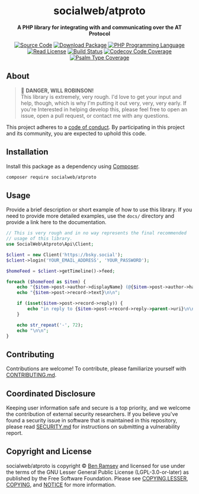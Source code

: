<h1 align="center">socialweb/atproto</h1>

<p align="center">
    <strong>A PHP library for integrating with and communicating over the AT Protocol</strong>
</p>

<p align="center">
    <a href="https://github.com/socialweb-php/atproto"><img src="https://img.shields.io/badge/source-socialweb/atproto-blue.svg?style=flat-square" alt="Source Code"></a>
    <a href="https://packagist.org/packages/socialweb/atproto"><img src="https://img.shields.io/packagist/v/socialweb/atproto.svg?style=flat-square&label=release" alt="Download Package"></a>
    <a href="https://php.net"><img src="https://img.shields.io/packagist/php-v/socialweb/atproto.svg?style=flat-square&colorB=%238892BF" alt="PHP Programming Language"></a>
    <a href="https://github.com/socialweb-php/atproto/blob/main/LICENSE"><img src="https://img.shields.io/packagist/l/socialweb/atproto.svg?style=flat-square&colorB=darkcyan" alt="Read License"></a>
    <a href="https://github.com/socialweb-php/atproto/actions/workflows/continuous-integration.yml"><img src="https://img.shields.io/github/actions/workflow/status/socialweb-php/atproto/continuous-integration.yml?branch=main&style=flat-square&logo=github" alt="Build Status"></a>
    <a href="https://codecov.io/gh/socialweb-php/atproto"><img src="https://img.shields.io/codecov/c/gh/socialweb-php/atproto?label=codecov&logo=codecov&style=flat-square" alt="Codecov Code Coverage"></a>
    <a href="https://shepherd.dev/github/socialweb-php/atproto"><img src="https://img.shields.io/endpoint?style=flat-square&url=https%3A%2F%2Fshepherd.dev%2Fgithub%2Fsocialweb-php%2Fatproto%2Fcoverage" alt="Psalm Type Coverage"></a>
</p>

## About

> 🚨 **DANGER, WILL ROBINSON!** \
> This library is extremely, very rough. I'd love to get your input and help,
> though, which is why I'm putting it out very, very, very early. If you're
> Interested in helping develop this, please feel free to open an issue, open a
> pull request, or contact me with any questions.

This project adheres to a [code of conduct](CODE_OF_CONDUCT.md).
By participating in this project and its community, you are expected to
uphold this code.

## Installation

Install this package as a dependency using [Composer](https://getcomposer.org).

``` bash
composer require socialweb/atproto
```

## Usage

Provide a brief description or short example of how to use this library.
If you need to provide more detailed examples, use the `docs/` directory
and provide a link here to the documentation.

```php
// This is very rough and in no way represents the final recommended
// usage of this library.
use SocialWeb\Atproto\Api\Client;

$client = new Client('https://bsky.social');
$client->login('YOUR_EMAIL_ADDRESS', 'YOUR_PASSWORD');

$homeFeed = $client->getTimeline()->feed;

foreach ($homeFeed as $item) {
    echo "{$item->post->author->displayName} (@{$item->post->author->handle}) says:\n\n";
    echo "{$item->post->record->text}\n\n";

    if (isset($item->post->record->reply)) {
        echo "in reply to {$item->post->record->reply->parent->uri}\n\n";
    }

    echo str_repeat('-', 72);
    echo "\n\n";
}
```

## Contributing

Contributions are welcome! To contribute, please familiarize yourself with
[CONTRIBUTING.md](CONTRIBUTING.md).

## Coordinated Disclosure

Keeping user information safe and secure is a top priority, and we welcome the
contribution of external security researchers. If you believe you've found a
security issue in software that is maintained in this repository, please read
[SECURITY.md](SECURITY.md) for instructions on submitting a vulnerability report.

## Copyright and License

socialweb/atproto is copyright © [Ben Ramsey](https://benramsey.com)
and licensed for use under the terms of the
GNU Lesser General Public License (LGPL-3.0-or-later) as published by the Free
Software Foundation. Please see [COPYING.LESSER](COPYING.LESSER),
[COPYING](COPYING), and [NOTICE](NOTICE) for more information.
